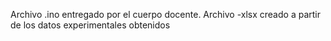 Archivo .ino entregado por el cuerpo docente.
Archivo -xlsx creado a partir de los datos experimentales obtenidos
